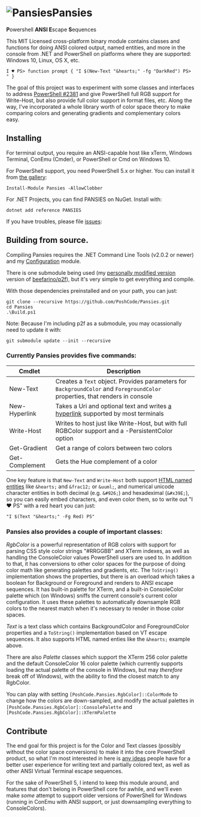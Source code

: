 # <img src="https://github.com/Jaykul/Pansies/blob/resources/Pansies_64.gif?raw=true" alt="Pansies" />Pansies

<strong>P</strong>owershell <strong>ANSI E</strong>scape <strong>S</strong>equences

This MIT Licensed cross-platform binary module contains classes and functions for doing ANSI colored output, named entities, and more in the console from .NET and PowerShell on platforms where they are supported: Windows 10, Linux, OS X, etc.

```posh
I ♥ PS> function prompt { "I $(New-Text "&hearts;" -fg "DarkRed") PS> " }
```

The goal of this project was to experiment with some classes and interfaces to address [PowerShell #2381](https://github.com/PowerShell/PowerShell/issues/2381) and give PowerShell full RGB support for Write-Host, but also provide full color support in format files, etc. Along the way, I've incorporated a whole library worth of color space theory to make comparing colors and generating gradients and complementary colors easy.

## Installing

For terminal output, you require an ANSI-capable host like xTerm, Windows Terminal, ConEmu (Cmder), or PowerShell or Cmd on Windows 10.

For PowerShell support, you need PowerShell 5.x or higher. You can install it from [the gallery](https://www.powershellgallery.com/packages/Pansies):

```posh
Install-Module Pansies -AllowClobber
```

For .NET Projects, you can find PANSIES on NuGet. Install with:

```posh
dotnet add reference PANSIES
```

If you have troubles, please file [issues](https://github.com/PoshCode/Pansies/issues):

## Building from source.

Compiling Pansies requires the .NET Command Line Tools (v2.0.2 or newer) and my [Configuration](http://github.com/PoshCode/Configuration) module.

There is one submodule being used (my [personally modified version](https://github.com/Jaykul/p2f) version of [beefarino/p2f](https://github.com/beefarino/p2f)), but it's very simple to get everything and compile.

With those dependencies preinstalled and on your path, you can just:

```posh
git clone --recursive https://github.com/PoshCode/Pansies.git
cd Pansies
.\Build.ps1
```

Note: Because I'm including p2f as a submodule, you may ocassionally need to update it with:

```posh
git submodule update --init --recursive
```

### Currently Pansies provides five commands:

Cmdlet         | Description
------         | -----------
New-Text       | Creates a `Text` object. Provides parameters for `BackgroundColor` and `ForegroundColor` properties, that renders in console
New-Hyperlink  | Takes a Uri and optional text and writes [a hyperlink](https://gist.github.com/egmontkob/eb114294efbcd5adb1944c9f3cb5feda#file-hyperlinks_in_terminal_emulators-md) supported by most terminals
Write-Host     | Writes to host just like Write-Host, but with full RGBColor support and a -PersistentColor option
Get-Gradient   | Get a range of colors between two colors
Get-Complement | Gets the Hue complement of a color

One key feature is that `New-Text` and `Write-Host` both support [HTML named entities](https://www.w3schools.com/charsets/ref_html_entities_4.asp) like `&hearts;` and `&frac12;` or `&uuml;`, and numerical unicode character entities in both decimal (e.g. `&#926;`) and hexadeximal (`&#x39E;`), so you can easily embed characters, and even color them, so to write out "I ♥ PS" with a red heart you can just:

```posh
"I $(Text "&hearts;" -Fg Red) PS"
```

### Pansies also provides a couple of important classes:

*RgbColor* is a powerful representation of RGB colors with support for parsing CSS style color strings "#RRGGBB" and XTerm indexes, as well as handling the ConsoleColor values PowerShell users are used to. In addition to that, it has conversions to other color spaces for the purpose of doing color math like generating palettes and gradients, etc. The `ToString()` implementation shows the properties, but there is an overload which takes a boolean for Background or Foreground and renders to ANSI escape sequences. It has built-in palette for XTerm, and a built-in ConsoleColor palette which (on Windows) sniffs the current console's current color configuration. It uses these palettes to automatically downsample RGB colors to the nearest match when it's necessary to render in those color spaces.

*Text* is a text class which contains BackgroundColor and ForegroundColor properties and a `ToString()` implementation based on VT escape sequences.  It also supports HTML named enties like the `&hearts;` example above.

There are also *Palette* classes which support the XTerm 256 color palette and the default ConsoleColor 16 color palette (which currently supports loading the actual palette of the console in Windows, but may _therefore_ break off of Windows), with the ability to find the closest match to any RgbColor.

You can play with setting `[PoshCode.Pansies.RgbColor]::ColorMode` to change how the colors are down-sampled, and modify the actual palettes in `[PoshCode.Pansies.RgbColor]::ConsolePalette` and `[PoshCode.Pansies.RgbColor]::XTermPalette`


## Contribute

The end goal for this project is for the Color and Text classes (possibly without the color space conversions) to make it into the core PowerShell product, so what I'm most interested in here is [any ideas](https://github.com/PoshCode/Pansies/issues) people have for a better user experience for writing text and partially colored text, as well as other ANSI Virtual Terminal escape sequences.

For the sake of PowerShell 5, I intend to keep this module around, and features that don't belong in PowerShell core for awhile, and we'll even make _some_ attempt to support older versions of PowerShell for Windows (running in ConEmu with ANSI support, or just downsampling everything to ConsoleColors).
